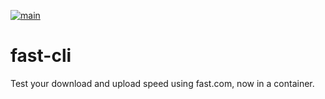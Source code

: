 [![main](https://github.com/Sierra1011/fast-cli/actions/workflows/main.yml/badge.svg)](https://github.com/Sierra1011/fast-cli/actions/workflows/main.yml)
# fast-cli
Test your download and upload speed using fast.com, now in a container.
